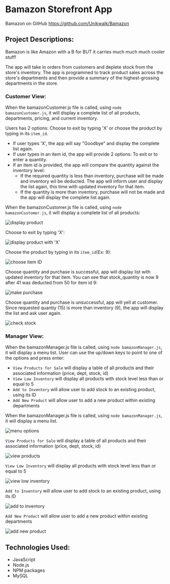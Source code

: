 # Bamazon Storefront App

Bamazon on GitHub https://github.com/Unikwalk/Bamazon

## Project Descriptions:

Bamazon is like Amazon with a B for BUT it carries much much much cooler stuff! 

The app will take in orders from customers and deplete stock from the store's inventory. The app is programmed to track product sales across the store's departments and then provide a summary of the highest-grossing departments in the store.

### Customer View:

When the bamazonCustomer.js file is called, using `node bamazonCustomer.js`, it will display a complete list of all products, departments, pricing, and current inventory. 

Users has 2 options: Choose to exit by typing 'X' or choose the product by typing in its `item_id`.

* If user types 'X', the app will say "Goodbye" and display the complete list again.
* If user types in an item id, the app will provide 2 options: To exit or to enter a quantity.
* If an item id is provided, the app will compare the quantity against the inventory level:
    * If the required quantity is less than inventory, purchase will be made and inventory wil be deducted. The app will inform user and display the list again, this time with updated inventory for that item.
    * If the quantity is more than inventory, purchase will not be made and the app will display the complete list again.


When the bamazonCustomer.js file is called, using `node bamazonCustomer.js`, it will display a complete list of all products:

![display product](images/displayProduct.JPG)

Choose to exit by typing 'X': 

![display product with 'X'](images/displayProductX.JPG)

Choose the product by typing in its `item_id`(Ex: 9):

![choose item ID](images/chooseItemID.JPG)

Choose quantity and purchase is successful, app will display list with updated inventory for that item.
You can see that stock_quantity is now 9 after 41 was deducted from 50 for item id 9:

![make purchase](images/makePurchase.JPG)

Choose quantity and purchase is unsuccessful, app will yell at customer. Since requested quantiy (15) is more than inventory (9), the app will display the list and ask user again.

![check stock](images/checkStock.JPG)

### Manager View:

When the bamazonManager.js file is called, using `node bamazonManager.js`, it will display a menu list.
User can use the up/down keys to point to one of the options and press enter:

* `View Products for Sale` will display a table of all products and their associated information (price, dept, stock, id)
* `View Low Inventory` will display all products with stock level less than or equal to 5
* `Add to Inventory` will allow user to add stock to an existing product, using its ID
* `Add New Product` will allow user to add a new product within existing departments


When the bamazonManager.js file is called, using `node bamazonManager.js`, it will display a menu list.

![menu options](images/menuOptions.JPG)

`View Products for Sale` will display a table of all products and their associated information (price, dept, stock, id)

![view products](images/viewProducts.JPG)

`View Low Inventory` will display all products with stock level less than or equal to 5

![view low inventory](images/viewLowInv.JPG)

`Add to Inventory` will allow user to add stock to an existing product, using its ID

![add to inventory](images/addInv.JPG)

`Add New Product` will allow user to add a new product within existing departments

![add new product](images/addProd.JPG)


## Technologies Used:
* JavaScript
* Node.js
* NPM packages
* MySQL







